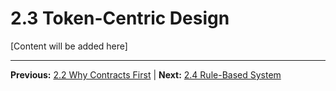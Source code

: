 # 2.3 Token-Centric Design

[Content will be added here]

---

**Previous:** [2.2 Why Contracts First](./2.2-why-contracts-first.md) | **Next:** [2.4 Rule-Based System](./2.4-rule-based-system.md)
